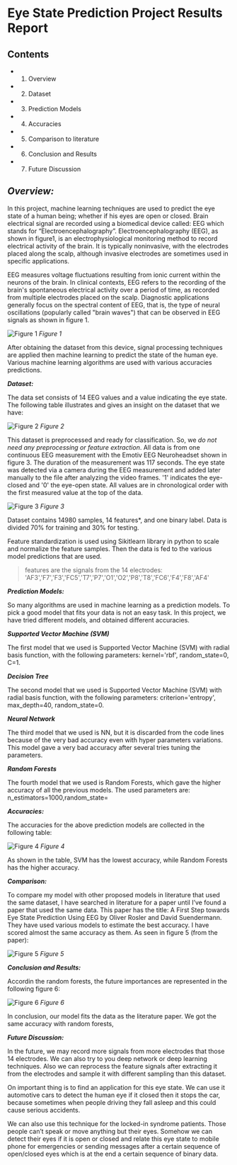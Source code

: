 # Eye State Prediction Project Results Report


## Contents

- 1. Overview
- 2. Dataset
- 3. Prediction Models
- 4. Accuracies
- 5. Comparison to literature
- 6. Conclusion and Results
- 7. Future Discussion


## _Overview:_

In this project, machine learning techniques are used to predict the eye state of a
human being; whether if his eyes are open or closed. Brain electrical signal are recorded using a
biomedical device called: EEG which stands for “Electroencephalography”.
Electroencephalography (EEG), as shown in figure1, is an electrophysiological monitoring
method to record electrical activity of the brain. It is typically noninvasive, with the electrodes
placed along the scalp, although invasive electrodes are sometimes used in specific
applications.

EEG measures voltage fluctuations resulting from ionic current within the neurons of the brain.
In clinical contexts, EEG refers to the recording of the brain's spontaneous electrical activity
over a period of time, as recorded from multiple electrodes placed on the scalp. Diagnostic
applications generally focus on the spectral content of EEG, that is, the type of neural
oscillations (popularly called "brain waves") that can be observed in EEG signals as shown in
figure 1.

![Figure 1](Figures/fig1.png)
*Figure 1*

After obtaining the dataset from this device, signal processing techniques are applied then
machine learning to predict the state of the human eye. Various machine learning algorithms
are used with various accuracies predictions.

**_Dataset:_**

The data set consists of 14 EEG values and a value indicating the eye state. The following
table illustrates and gives an insight on the dataset that we have:

![Figure 2](Figures/fig2.png)
*Figure 2*

This dataset is preprocessed and ready for classification. So, we _do not need any preprocessing
or feature extraction_. All data is from one continuous EEG measurement with the Emotiv EEG
Neuroheadset shown in figure 3. The duration
of the measurement was 117 seconds. The
eye state was detected via a camera during
the EEG measurement and added later
manually to the file after analyzing the video
frames. '1' indicates the eye-closed and '0' the
eye-open state. All values are in chronological
order with the first measured value at the top
of the data.

![Figure 3](Figures/fig3.png)
*Figure 3*

Dataset contains 14980 samples, 14 features*, and one binary label. Data is divided 70% for
training and 30% for testing.

Feature standardization is used using Sikitlearn library in python to scale and normalize the
feature samples. Then the data is fed to the various model predictions that are used.

> features are the signals from the 14 electrodes: 'AF3','F7','F3','FC5','T7','P7','O1','O2','P8','T8','FC6','F4','F8','AF4'


**_Prediction Models:_**

So many algorithms are used in machine learning as a prediction models. To pick a good
model that fits your data is not an easy task. In this project, we have tried different models, and
obtained different accuracies.

  **_Supported Vector Machine (SVM)_**

The first model that we used is Supported Vector Machine (SVM) with radial basis function,
with the following parameters: kernel='rbf', random_state=0, C=1.

  **_Decision Tree_**

The second model that we used is Supported Vector Machine (SVM) with radial basis function,
with the following parameters: criterion='entropy', max_depth=40, random_state=0.

  **_Neural Network_**

The third model that we used is NN, but it is discarded from the code lines because of the very
bad accuracy even with hyper parameters variations. This model gave a very bad accuracy after
several tries tuning the parameters.

  **_Random Forests_**

The fourth model that we used is Random Forests, which gave the higher accuracy of all the
previous models. The used parameters are: n_estimators=1000,random_state=


**_Accuracies:_**

The accuracies for the above prediction models are collected in the following table:

![Figure 4](Figures/Acc.png)
*Figure 4*


As shown in the table, SVM has the lowest accuracy, while Random Forests has the higher
accuracy.

**_Comparison:_**

To compare my model with other proposed models in literature that used the same dataset, I
have searched in literature for a paper until I’ve found a paper that used the same data. This
paper has the title: A First Step towards Eye State Prediction Using EEG by Oliver Rosler and
David Suendermann. They have used various models to estimate the best accuracy. I have
scored almost the same accuracy as them. As seen in figure 5 (from the paper):

![Figure 5](Figures/fig4.png)
*Figure 5*



**_Conclusion and Results:_**

Accordin the random forests, the future importances are represented in the following figure 6:

![Figure 6](Figures/fig5.png)
*Figure 6*

In conclusion, our model fits the data as the literature paper. We got the same accuracy with
random forests,

**_Future Discussion:_**

In the future, we may record more signals from more electrodes that those 14 electrodes. We
can also try to you deep network or deep learning techniques. Also we can reprocess the
feature signals after extracting it from the electrodes and sample it with different sampling than
this dataset.

On important thing is to find an application for this eye state. We can use it automotive cars to
detect the human eye if it closed then it stops the car, because sometimes when people driving
they fall asleep and this could cause serious accidents.

We can also use this technique for the locked-in syndrome patients. Those people can’t speak
or move anything but their eyes. Somehow we can detect their eyes if it is open or closed and
relate this eye state to mobile phone for emergencies or sending messages after a certain
sequence of open/closed eyes which is at the end a certain sequence of binary data.



